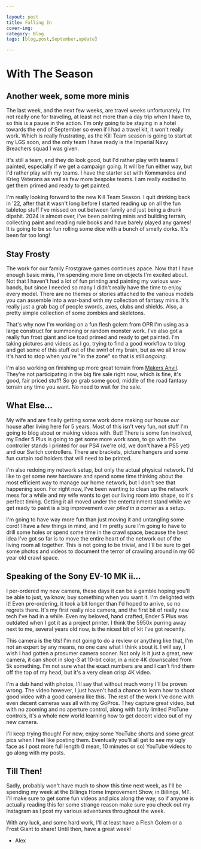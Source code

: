 ```yaml
---

layout: post
title: Falling In
cover-img:
category: Blog
tags: [blog,post,September,update]

---
```


# With The Season

## Another week, some more minis

The last week, and the next few weeks, are travel weeks unfortunately. I'm not really one for traveling, at least not more than a day trip when I have to, so this is a pause in the action. I'm only going to be staying in a hotel towards the end of September so even if I had a travel kit, it won't really work. Which is really frustrating, as the Kill Team season is going to start at my LGS soon, and the only team I have ready is the Imperial Navy Breachers squad I was given.

It's still a team, and they do look good, but I'd rather play with teams I painted, especially if we get a campaign going. It will be fun either way, but I'd rather play with my teams. I have the starter set with Kommandos and Krieg Veterans as well as few more bespoke teams. I am really excited to get them primed and ready to get painted. 

I'm really looking forward to the new Kill Team Season. I quit drinking back in '22, after that it wasn't long before I started reading up on all the fun tabletop stuff I've missed on out between family and just being a drunk dipshit. 2024 is almost over, I've been painting minis and building terrain, collecting paint and reading rule books and have barely played any games! It is going to be so fun rolling some dice with a bunch of smelly dorks. It's been far too long!

## Stay Frosty

The work for our family Frostgrave games continues apace. Now that I have enough basic minis, I'm spending more time on objects I'm excited about. Not that I haven't had a lot of fun printing and painting my various war-bands, but since I needed so many I didn't really have the time to enjoy every model. There are no themes or stories attached to the various models you can assemble into a war-band with my collection of fantasy minis. It's really just a grab bag of people swords, axes, clubs and shields. Also, a pretty simple collection of some zombies and skeletons. 

That's why now I'm working on a fun flesh golem from OPR I'm using as a large construct for summoning or random monster work. I've also got a really fun frost giant and ice toad primed and ready to get painted. I'm taking pictures and videos as I go, trying to find a good workflow to blog and get some of this stuff out of the swirl of my brain, but as we all know it's hard to stop when you're "in the zone" so that is still *ongoing*. 

I'm also working on finishing up more great terrain from [Makers Anvil](https://www.myminifactory.com/users/MakersAnvil). They're not participating in the big fire sale right now, which is fine, it's good, fair priced stuff! So go grab some good, middle of the road fantasy terrain any time you want. No need to wait for the sale.

## What Else...

My wife and are finally getting some work done making our house *our* house after living here for 5 years. Most of this isn't very fun, not stuff I'm going to blog about or making videos with. But! There is some fun involved, my Ender 5 Plus is going to get some more work soon, to go with the controller stands I printed for our PS4 (we're old, we don't have a PS5 yet) and our Switch controllers. There are brackets, picture hangers and some fun curtain rod holders that will need to be printed. 

I'm also redoing my network setup, but only the actual physical network. I'd like to get some new hardware and spend some time thinking about the most efficient way to manage our home network, but I don't see that happening soon. For right now, I've been wanting to clean up the network mess for a while and my wife wants to get our living room into shape, so it's perfect timing. Getting it all moved under the entertainment stand while we get ready to paint is a big improvement over *piled in a corner* as a setup. 

I'm going to have way more fun than just moving it and untangling some cord! I have a few things in mind, and I'm pretty sure I'm going to have to drill some holes or spend some time in the crawl space, because the best idea I've got so far is to move the entire heart of the network out of the living room all together. This is not going to be trivial, and I'll be sure to get some photos and videos to document the terror of crawling around in my 60 year old crawl space. 

## Speaking of the Sony EV-10 MK ii...

I per-ordered my new camera, these days it can be a gamble hoping you'll be able to just, ya know, buy something when you want it. I'm delighted with it! Even pre-ordering, it took a bit longer than I'd hoped to arrive, so no regrets there. It's my first really nice camera, and the first bit of really new tech I've had in a while. Even my beloved, hand crafted, Ender 5 Plus was outdated when I got it as a project printer. I think the 5950x purring away next to me, several years old now, is the nicest bit of kit I've got recently. 

This camera is the tits! I'm not going to do a review or anything like that, I'm not an expert by any means, no one care what I think about it. I will say, I wish I had gotten a prosumer camera sooner. Not only is it just a great, new camera, it can shoot in slog-3 at 10-bit color, in a nice 4K downscaled from 5k something. I'm not sure what the exact numbers are and I can't find them off the top of my head, but it's a very clean crisp 4K video. 

I'm a dab hand with photos, I'll say that without much worry I'll be proven wrong. The video however, I just haven't had a chance to learn how to shoot good video with a good camera like this. The rest of the work I've done with even decent cameras was all with my GoPros. They capture great video, but with no zooming and no aperture control, along with fairly limited ProTune controls, it's a whole new world learning how to get decent video out of my new camera. 

I'll keep trying though! For now, enjoy some YouTube shorts and some great pics when I feel like posting them. Eventually you'll all get to see my ugly face as I post more full length (I mean, 10 minutes or so) YouTube videos to go along with my posts. 


## Till Then!

Sadly, probably won't have much to show this time next week, as I'll be spending my week at the Billings Home Improvement Show, in Billings, MT. I'll make sure to get some fun videos and pics along the way, so if anyone is actually reading this for some strange reason make sure you check out my Instagram as I post my various adventures throughout the week.

With any luck, and some hard work, I'll at least have a Flesh Golem or a Frost Giant to share! Until then, have a great week!

- Alex